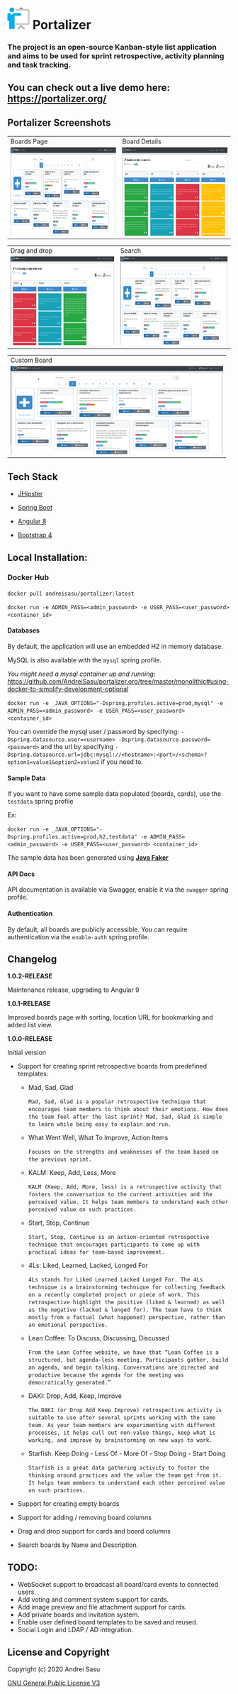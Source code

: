# <img src="screenshots/logo.png" width="50"/> Portalizer

### The project is an open-source Kanban-style list application and aims to be used for sprint retrospective, activity planning and task tracking.

## You can check out a live demo here: https://portalizer.org/



## Portalizer Screenshots



<table>
  <tr>
     <td>Boards Page</td>
     <td>Board Details</td>
  </tr>
  <tr>
    <td><img src="screenshots/screenshot1.png" width=480 height=200></td>
    <td><img src="screenshots/screenshot2.png" width=480 height=200></td>
  </tr>
 </table>


 <table>
  <tr>
     <td>Drag and drop</td>
     <td>Search</td>
  </tr>
  <tr>
    <td><img src="screenshots/dragndrop.gif" width=480 height=200></td>
    <td><img src="screenshots/search.gif" width=480 height=200></td>
  </tr>
 </table>

  <table>
  <tr>
     <td>Custom Board</td>
  </tr>
  <tr>
    <td><img src="screenshots/custom_board.gif" width=480 height=200></td>
  </tr>
 </table>


## Tech Stack
* [JHipster](https://www.jhipster.tech/)

* [Spring Boot](https://spring.io/projects/spring-boot) 

* [Angular 8](https://angular.io/)

* [Bootstrap 4](https://getbootstrap.com/) 

## Local Installation: 

### Docker Hub

`docker pull andreisasu/portalizer:latest`

`docker run -e ADMIN_PASS=<admin_password> -e USER_PASS=<user_password> <container_id>`

#### Databases
By default, the application will use an embedded H2 in memory database.

MySQL is also available with the `mysql` spring profile.

_You might need a mysql container up and running_:
https://github.com/AndreiSasu/portalizer.org/tree/master/monolithic#using-docker-to-simplify-development-optional

`docker run -e _JAVA_OPTIONS="-Dspring.profiles.active=prod,mysql" -e ADMIN_PASS=<admin_password> -e USER_PASS=<user_password> <container_id>`

You can override the mysql user / password by specifying: `-Dspring.datasource.user=<username> -Dspring.datasource.password=<password>` and the url by specifying `-Dspring.datasource.url=jdbc:mysql://<hostname>:<port>/<schema>?option1=value1&option2=value2` if you need to.

#### Sample Data
If you want to have some sample data populated (boards, cards), use the `testdata` spring profile

Ex: 

`docker run -e _JAVA_OPTIONS="-Dspring.profiles.active=prod,h2,testdata" -e ADMIN_PASS=<admin_password> -e USER_PASS=<user_password> <container_id>`


The sample data has been generated using [**Java Faker**](https://github.com/DiUS/java-faker)

#### API Docs
API documentation is available via Swagger, enable it via the `swagger` spring profile.

#### Authentication
By default, all boards are publicly accessible. 
You can require authentication via the `enable-auth` spring profile. 


## Changelog

**1.0.2-RELEASE**

Maintenance release, upgrading to Angular 9

**1.0.1-RELEASE** 

 Improved boards page with sorting, location URL for bookmarking and added list view.

**1.0.0-RELEASE** 

Initial version 

   - Support for creating sprint retrospective boards from predefined templates: 
   
      * Mad, Sad, Glad

        ```Mad, Sad, Glad is a popular retrospective technique that encourages team members to think about their emotions. How does the team feel after the last sprint? Mad, Sad, Glad is simple to learn while being easy to explain and run.```

      * What Went Well, What To Improve, Action Items

        ```Focuses on the strengths and weaknesses of the team based on the previous sprint.```

      * KALM: Keep, Add, Less, More

        ```KALM (Keep, Add, More, less) is a retrospective activity that fosters the conversation to the current activities and the perceived value. It helps team members to understand each other perceived value on such practices.```

      * Start, Stop, Continue

        ```Start, Stop, Continue is an action-oriented retrospective technique that encourages participants to come up with practical ideas for team-based improvement.```

      * 4Ls: Liked, Learned, Lacked, Longed For

        ```4Ls stands for Liked Learned Lacked Longed For. The 4Ls technique is a brainstorming technique for collecting feedback on a recently completed project or piece of work. This retrospective highlight the positive (liked & learned) as well as the negative (lacked & longed for). The team have to think mostly from a factual (what happened) perspective, rather than an emotional perspective.```


      * Lean Coffee: To Discuss, Discussing, Discussed

        ```From the Lean Coffee website, we have that “Lean Coffee is a structured, but agenda-less meeting. Participants gather, build an agenda, and begin talking. Conversations are directed and productive because the agenda for the meeting was democratically generated.”```


      * DAKI: Drop, Add, Keep, Improve

        ```The DAKI (or Drop Add Keep Improve) retrospective activity is suitable to use after several sprints working with the same team. As your team members are experimenting with different processes, it helps cull out non-value things, keep what is working, and improve by brainstorming on new ways to work.```

      * Starfish: Keep Doing - Less Of - More Of - Stop Doing - Start Doing
      
        ```Starfish is a great data gathering activity to foster the thinking around practices and the value the team get from it. It helps team members to understand each other perceived value on such practices.```

   - Support for creating empty boards
   - Support for adding / removing board columns
   - Drag and drop support for cards and board columns
   - Search boards by Name and Description.

## TODO:
 - WebSocket support to broadcast all board/card events to connected users.
 - Add voting and comment system support for cards.
 - Add image preview and file attachment support for cards.
 - Add private boards and invitation system.
 - Enable user defined board templates to be saved and reused.
 - Social Login and LDAP / AD integration.

## License and Copyright

Copyright (c) 2020 Andrei Sasu

[GNU General Public License V3](LICENSE)
